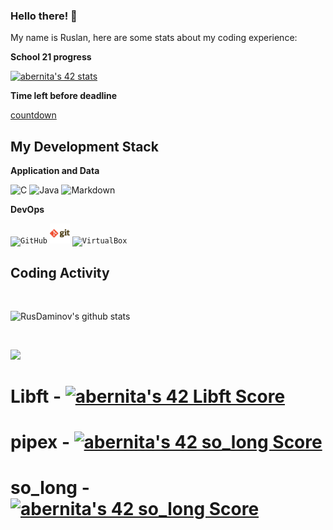 ### Hello there! 👋
My name is Ruslan, here are some stats about my coding experience:

**School 21 progress**
<!--
**RusDaminov/RusDaminov** is a ✨ _special_ ✨ repository because its `README.md` (this file) appears on your GitHub profile.
-->


[![abernita's 42 stats](https://badge42.vercel.app/api/v2/cl1lx6ro1006409mn613u6flc/stats?cursusId=21&coalitionId=104)](https://github.com/JaeSeoKim/badge42)

**Time left before deadline**

[countdown](https://countdown.onlinealarmkur.com/ru/#2022-05-03T12:00)

## My Development Stack

**Application and Data**

![C](https://img.shields.io/badge/c-090909?style=for-the-badge&logo=C&logoColor=#7f8b99)
![Java](https://img.shields.io/badge/-Java-090909?style=for-the-badge&logo=Java&logoColor=f8d05e)
![Markdown](https://img.shields.io/badge/-Markdown-090909?style=for-the-badge&logo=markdown&logoColor=ffffff)
<br/>

**DevOps**

<code><img height="32" src="https://cdn3.iconfinder.com/data/icons/inficons/512/github.png" alt="GitHub"/></code>
<code><img height="32" src="https://raw.githubusercontent.com/github/explore/80688e429a7d4ef2fca1e82350fe8e3517d3494d/topics/git/git.png" alt="Git"/></code>
<code><img height="32" src="https://img.utdstc.com/icon/c2f/773/c2f7733df6524599afea694769062bc12d389fb4178f8be7b644c5e802fbbc17:200" alt="VirtualBox"/></code>


## Coding Activity

<br/>

<p align="left">
  <img src="https://github-readme-stats.vercel.app/api?username=RusDaminov&show_icons=true&theme=dracula" alt="RusDaminov's github stats" />
</p>

<br/>

<p align="left">
  <a href="#">
      <img src="https://visitor-badge.glitch.me/badge?page_id=Rusdaminov.RusDaminov" />
   </a>
</p>

# Libft  -  [![abernita's 42 Libft Score](https://badge42.vercel.app/api/v2/cl1lx6ro1006409mn613u6flc/project/2364386)](https://github.com/JaeSeoKim/badge42)

# pipex  -  [![abernita's 42 so_long Score](https://badge42.vercel.app/api/v2/cl1lx6ro1006409mn613u6flc/project/2474302)](https://github.com/JaeSeoKim/badge42)

# so_long  -  [![abernita's 42 so_long Score](https://badge42.vercel.app/api/v2/cl1lx6ro1006409mn613u6flc/project/2474302)](https://github.com/JaeSeoKim/badge42)
